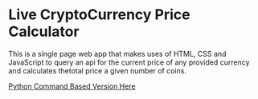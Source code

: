 # Live CryptoCurrency Price Calculator
This is a single page web app that makes uses of HTML, CSS and JavaScript to query an api for the current price of any provided
currency and calculates thetotal price a given number of coins.

[Python Command Based Version Here](https://github.com/hardope/live_crypto_price_calculator)